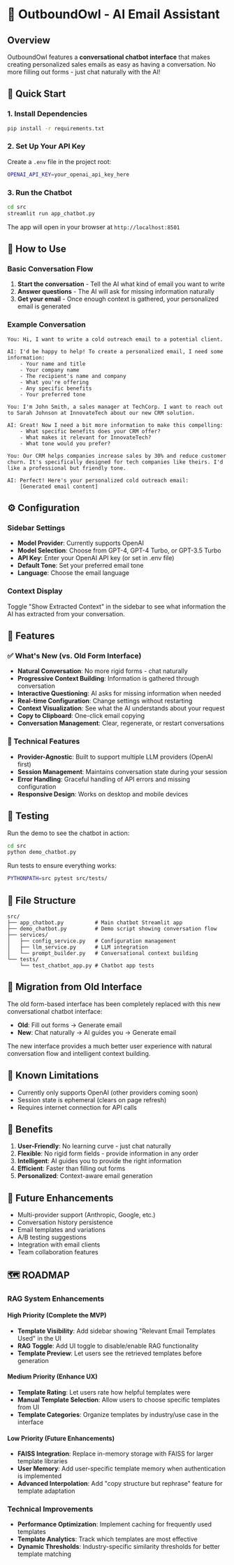 # 🦉 OutboundOwl - AI Email Assistant

## Overview

OutboundOwl features a **conversational chatbot interface** that makes creating personalized sales emails as easy as having a conversation. No more filling out forms - just chat naturally with the AI!

## 🚀 Quick Start

### 1. Install Dependencies
```bash
pip install -r requirements.txt
```

### 2. Set Up Your API Key
Create a `.env` file in the project root:
```bash
OPENAI_API_KEY=your_openai_api_key_here
```

### 3. Run the Chatbot
```bash
cd src
streamlit run app_chatbot.py
```

The app will open in your browser at `http://localhost:8501`

## 💬 How to Use

### Basic Conversation Flow

1. **Start the conversation** - Tell the AI what kind of email you want to write
2. **Answer questions** - The AI will ask for missing information naturally
3. **Get your email** - Once enough context is gathered, your personalized email is generated

### Example Conversation

```
You: Hi, I want to write a cold outreach email to a potential client.

AI: I'd be happy to help! To create a personalized email, I need some information:
    - Your name and title
    - Your company name
    - The recipient's name and company
    - What you're offering
    - Any specific benefits
    - Your preferred tone

You: I'm John Smith, a sales manager at TechCorp. I want to reach out to Sarah Johnson at InnovateTech about our new CRM solution.

AI: Great! Now I need a bit more information to make this compelling:
    - What specific benefits does your CRM offer?
    - What makes it relevant for InnovateTech?
    - What tone would you prefer?

You: Our CRM helps companies increase sales by 30% and reduce customer churn. It's specifically designed for tech companies like theirs. I'd like a professional but friendly tone.

AI: Perfect! Here's your personalized cold outreach email:
    [Generated email content]
```

## ⚙️ Configuration

### Sidebar Settings

- **Model Provider**: Currently supports OpenAI
- **Model Selection**: Choose from GPT-4, GPT-4 Turbo, or GPT-3.5 Turbo
- **API Key**: Enter your OpenAI API key (or set in .env file)
- **Default Tone**: Set your preferred email tone
- **Language**: Choose the email language

### Context Display

Toggle "Show Extracted Context" in the sidebar to see what information the AI has extracted from your conversation.

## 🎯 Features

### ✅ What's New (vs. Old Form Interface)

- **Natural Conversation**: No more rigid forms - chat naturally
- **Progressive Context Building**: Information is gathered through conversation
- **Interactive Questioning**: AI asks for missing information when needed
- **Real-time Configuration**: Change settings without restarting
- **Context Visualization**: See what the AI understands about your request
- **Copy to Clipboard**: One-click email copying
- **Conversation Management**: Clear, regenerate, or restart conversations

### 🔧 Technical Features

- **Provider-Agnostic**: Built to support multiple LLM providers (OpenAI first)
- **Session Management**: Maintains conversation state during your session
- **Error Handling**: Graceful handling of API errors and missing configuration
- **Responsive Design**: Works on desktop and mobile devices

## 🧪 Testing

Run the demo to see the chatbot in action:
```bash
cd src
python demo_chatbot.py
```

Run tests to ensure everything works:
```bash
PYTHONPATH=src pytest src/tests/
```

## 📁 File Structure

```
src/
├── app_chatbot.py          # Main chatbot Streamlit app
├── demo_chatbot.py         # Demo script showing conversation flow
├── services/
│   ├── config_service.py   # Configuration management
│   ├── llm_service.py      # LLM integration
│   └── prompt_builder.py   # Conversational context building
└── tests/
    └── test_chatbot_app.py # Chatbot app tests
```

## 🔄 Migration from Old Interface

The old form-based interface has been completely replaced with this new conversational chatbot interface:

- **Old**: Fill out forms → Generate email
- **New**: Chat naturally → AI guides you → Generate email

The new interface provides a much better user experience with natural conversation flow and intelligent context building.

## 🚧 Known Limitations

- Currently only supports OpenAI (other providers coming soon)
- Session state is ephemeral (clears on page refresh)
- Requires internet connection for API calls

## 🎉 Benefits

1. **User-Friendly**: No learning curve - just chat naturally
2. **Flexible**: No rigid form fields - provide information in any order
3. **Intelligent**: AI guides you to provide the right information
4. **Efficient**: Faster than filling out forms
5. **Personalized**: Context-aware email generation

## 🔮 Future Enhancements

- Multi-provider support (Anthropic, Google, etc.)
- Conversation history persistence
- Email templates and variations
- A/B testing suggestions
- Integration with email clients
- Team collaboration features

## 🗺️ ROADMAP

### RAG System Enhancements

#### High Priority (Complete the MVP)
- **Template Visibility**: Add sidebar showing "Relevant Email Templates Used" in the UI
- **RAG Toggle**: Add UI toggle to disable/enable RAG functionality
- **Template Preview**: Let users see the retrieved templates before generation

#### Medium Priority (Enhance UX)
- **Template Rating**: Let users rate how helpful templates were
- **Manual Template Selection**: Allow users to choose specific templates from UI
- **Template Categories**: Organize templates by industry/use case in the interface

#### Low Priority (Future Enhancements)
- **FAISS Integration**: Replace in-memory storage with FAISS for larger template libraries
- **User Memory**: Add user-specific template memory when authentication is implemented
- **Advanced Interpolation**: Add "copy structure but rephrase" feature for template adaptation

### Technical Improvements
- **Performance Optimization**: Implement caching for frequently used templates
- **Template Analytics**: Track which templates are most effective
- **Dynamic Thresholds**: Industry-specific similarity thresholds for better template matching 